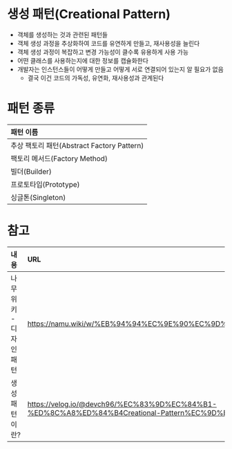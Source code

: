 
# 생성 패턴(Creational Pattern)

- 객체를 생성하는 것과 관련된 패턴들
- 객체 생성 과정을 추상화하여 코드를 유연하게 만들고, 재사용성을 늘린다
- 객체 생성 과정이 복잡하고 변경 가능성이 클수록 유용하게 사용 가능
- 어떤 클래스를 사용하는지에 대한 정보를 캡슐화한다
- 개발자는 인스턴스들이 어떻게 만들고 어떻게 서로 연결되어 있는지 알 필요가 없음
	- 결국 이건 코드의 가독성, 유연화, 재사용성과 관계된다


# 패턴 종류

|패턴 이름|
|:------|
|추상 팩토리 패턴(Abstract Factory Pattern)|
|팩토리 메서드(Factory Method)|
|빌더(Builder)|
|프로토타입(Prototype)|
|싱글톤(Singleton)|


# 참고

|내용|URL|
|:---|:---|
|나무위키 - 디자인 패턴|https://namu.wiki/w/%EB%94%94%EC%9E%90%EC%9D%B8%20%ED%8C%A8%ED%84%B4|
|생성 패턴이란?|https://velog.io/@devch96/%EC%83%9D%EC%84%B1-%ED%8C%A8%ED%84%B4Creational-Pattern%EC%9D%B4%EB%9E%80|